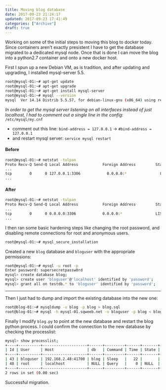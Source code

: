 ```yaml
---
title: Moving blog database
date: 2017-09-23 21:24:17
updated: 2017-09-23 17:41:49
categories: ["Archive"]
draft: true
---
```


Working on some of the initial steps to moving this blog to docker today. Since containers aren't exactly presistent I have to get the database migrated to a dedicated mysql node. Once that is done I can move the blog into a python2.7 container and onto a new docker host.

First I spun up a new Debian VM, as is tradition, and after updating and upgrading, I installed mysql-server 5.5.

```bash
root@mysql-01:~# apt-get update
root@mysql-01:~# apt-get upgrade
root@mysql-01:~# apt-get install mysql-server
root@mysql-01:~# mysql --version
mysql  Ver 14.14 Distrib 5.5.57, for debian-linux-gnu (x86_64) using readline 6.3
```

_In order to get the mysql server listening on all interfaces instead of just localhost, I had to comment out a single line in the config:_ `/etc/mysql/my.cnf`

  - comment out this line: `bind-address = 127.0.0.1` -> `#bind-address = 127.0.0.1`
  - and restart mysql server: `service mysql restart`

#### Before
```bash
root@mysql-01:~# netstat -tulpan
Proto Recv-Q Send-Q Local Address           Foreign Address         State       PID/Program name
...
tcp        0      0 127.0.0.1:3306            0.0.0.0:*               LISTEN      10710/mysqld
...
```

#### After
```bash
root@mysql-01:~# netstat -tulpan
Proto Recv-Q Send-Q Local Address           Foreign Address         State       PID/Program name
...
tcp        0      0 0.0.0.0:3306            0.0.0.0:*               LISTEN      10710/mysqld
...
```

I then ran some basic hardening steps like changing the root password, and disabling remote connections for root and anonymous users.

```bash
root@mysql-01:~# mysql_secure_installation
```

Created a new `blog` database and `bloguser` with the appropriate permissions:

```bash
root@mysql-01:~# mysql -u root -p
Enter password: supersecretpassw0rd
mysql> create database blog;
mysql> create user 'bloguser'@'localhost' identified by 'password';
mysql> grant all on testdb.* to 'bloguser' identified by 'password';
```

___

Then I just had to dump and import the existing database into the new one:

```bash
root@blog-01:~# mysqldump -u blog -p blog > blog.sql
root@blog-01:~# mysql -h mysql-01.sqweeb.net -u bloguser -p blog < blog.sql
```

Finally I modify `blog.py` to point at the new database and restart the blog python process. I could confirm the connection to the new database by checking the processlist:
```bash
mysql> show processlist;
+----+----------+--------------------+------+---------+------+-------+------------------+
| Id | User     | Host               | db   | Command | Time | State | Info             |
+----+----------+--------------------+------+---------+------+-------+------------------+
| 43 | bloguser | 192.168.2.48:41700 | blog | Sleep   |   22 |       | NULL             |
| 48 | root     | localhost          | NULL | Query   |    0 | NULL  | show processlist |
+----+----------+--------------------+------+---------+------+-------+------------------+
2 rows in set (0.00 sec)
```

Successful migration.